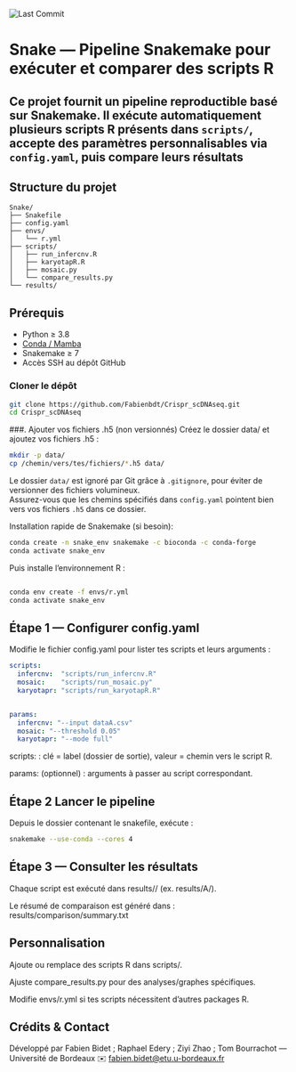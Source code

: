 ![Last Commit](https://img.shields.io/github/last-commit/Fabienbdt/Crispr_scDNAseq)

# Snake — Pipeline Snakemake pour exécuter et comparer des scripts R



## Ce projet fournit un pipeline reproductible basé sur **Snakemake**. Il exécute automatiquement plusieurs scripts R présents dans `scripts/`, accepte des paramètres personnalisables via `config.yaml`, puis compare leurs résultats

## Structure du projet
```arduino
Snake/
├── Snakefile
├── config.yaml
├── envs/
│   └── r.yml
├── scripts/
│   ├── run_infercnv.R
│   ├── karyotapR.R
│   ├── mosaic.py
│   └── compare_results.py
└── results/
```

## Prérequis

* Python ≥ 3.8  
* [Conda / Mamba](https://docs.conda.io/en/latest/)  
* Snakemake ≥ 7  
* Accès SSH au dépôt GitHub

### Cloner le dépôt

```bash
git clone https://github.com/Fabienbdt/Crispr_scDNAseq.git
cd Crispr_scDNAseq
```


###. Ajouter vos fichiers .h5 (non versionnés)
Créez le dossier data/ et ajoutez vos fichiers .h5 :

```bash
mkdir -p data/
cp /chemin/vers/tes/fichiers/*.h5 data/
```
Le dossier `data/` est ignoré par Git grâce à `.gitignore`, pour éviter de versionner des fichiers volumineux.  
Assurez-vous que les chemins spécifiés dans `config.yaml` pointent bien vers vos fichiers `.h5` dans ce dossier.




Installation rapide de Snakemake (si besoin):

```bash
conda create -n snake_env snakemake -c bioconda -c conda-forge
conda activate snake_env
```

Puis installe l’environnement R :

```bash

conda env create -f envs/r.yml
conda activate snake_env
```


##  Étape 1 — Configurer config.yaml
Modifie le fichier config.yaml pour lister tes scripts et leurs arguments :

```yaml
scripts:
  infercnv:  "scripts/run_infercnv.R"
  mosaic:    "scripts/run_mosaic.py"
  karyotapr: "scripts/run_karyotapR.R"


params:
  infercnv: "--input dataA.csv"
  mosaic: "--threshold 0.05"
  karyotapr: "--mode full"
```

scripts: : clé = label (dossier de sortie), valeur = chemin vers le script R.

params: (optionnel) : arguments à passer au script correspondant.

## Étape 2 Lancer le pipeline

Depuis le dossier contenant le snakefile, exécute :
```bash
snakemake --use-conda --cores 4
```

## Étape 3 — Consulter les résultats
Chaque script est exécuté dans results/<label>/ (ex. results/A/).

Le résumé de comparaison est généré dans :
results/comparison/summary.txt

## Personnalisation
Ajoute ou remplace des scripts R dans scripts/.

Ajuste compare_results.py pour des analyses/graphes spécifiques.

Modifie envs/r.yml si tes scripts nécessitent d’autres packages R.

## Crédits & Contact
Développé par Fabien Bidet ; Raphael Edery ; Ziyi Zhao ; Tom Bourrachot — Université de Bordeaux
✉️ fabien.bidet@etu.u-bordeaux.fr


